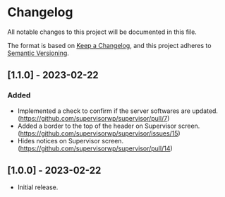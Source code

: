 # Changelog

All notable changes to this project will be documented in this file.

The format is based on [Keep a Changelog](https://keepachangelog.com/en/1.0.0/), and this project adheres to [Semantic Versioning](https://semver.org/spec/v2.0.0.html).

## [1.1.0] - 2023-02-22
### Added
- Implemented a check to confirm if the server softwares are updated. (https://github.com/supervisorwp/supervisor/pull/7)
- Added a border to the top of the header on Supervisor screen. (https://github.com/supervisorwp/supervisor/issues/15)
- Hides notices on Supervisor screen. (https://github.com/supervisorwp/supervisor/pull/14)

## [1.0.0] - 2023-02-22
- Initial release.
